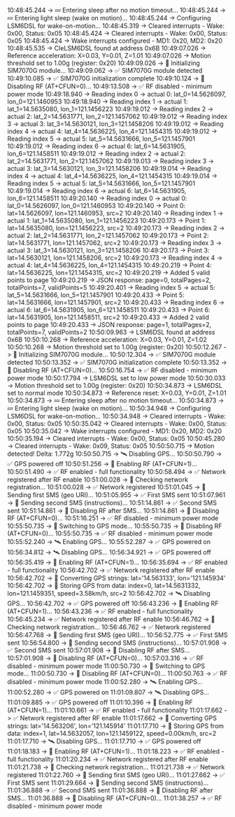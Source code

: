 10:48:45.244 -> 💤 Entering sleep after no motion timeout...
10:48:45.244 -> 💤 Entering light sleep (wake on motion)...
10:48:45.244 -> Configuring LSM6DSL for wake-on-motion...
10:48:45.319 -> Cleared interrupts - Wake: 0x00, Status: 0x05
10:48:45.424 -> Cleared interrupts - Wake: 0x00, Status: 0x05
10:48:45.424 -> Wake interrupts configured - MD1: 0x20, MD2: 0x20
10:48:45.535 -> CleLSM6DSL found at address 0x6B
10:49:07.026 -> Reference acceleration: X=0.03, Y=0.01, Z=1.01
10:49:07.026 -> Motion threshold set to 1.00g (register: 0x20)
10:49:09.026 -> 📡 Initializing SIM7070G module...
10:49:09.062 -> ✅ SIM7070G module detected
10:49:10.085 -> ✅ SIM7070G initialization complete
10:49:10.124 -> 📡 Disabling RF (AT+CFUN=0)...
10:49:13.508 -> ✅ RF disabled - minimum power mode
10:49:18.940 ->      Reading index 0 -> actual 0: lat_0=14.5626097, lon_0=121.1460953
10:49:18.940 ->      Reading index 1 -> actual 1: lat_1=14.5635080, lon_1=121.1456223
10:49:19.012 ->      Reading index 2 -> actual 2: lat_2=14.5631771, lon_2=121.1457062
10:49:19.012 ->      Reading index 3 -> actual 3: lat_3=14.5630121, lon_3=121.1458206
10:49:19.012 ->      Reading index 4 -> actual 4: lat_4=14.5636225, lon_4=121.1454315
10:49:19.012 ->      Reading index 5 -> actual 5: lat_5=14.5631666, lon_5=121.1457901
10:49:19.012 ->      Reading index 6 -> actual 6: lat_6=14.5631905, lon_6=121.1458511
10:49:19.012 ->      Reading index 2 -> actual 2: lat_2=14.5631771, lon_2=121.1457062
10:49:19.013 ->      Reading index 3 -> actual 3: lat_3=14.5630121, lon_3=121.1458206
10:49:19.014 ->      Reading index 4 -> actual 4: lat_4=14.5636225, lon_4=121.1454315
10:49:19.014 ->      Reading index 5 -> actual 5: lat_5=14.5631666, lon_5=121.1457901
10:49:19.014 ->      Reading index 6 -> actual 6: lat_6=14.5631905, lon_6=121.1458511
10:49:20.140 ->      Reading index 0 -> actual 0: lat_0=14.5626097, lon_0=121.1460953
10:49:20.140 ->    Point 0: lat=14.5626097, lon=121.1460953, src=2
10:49:20.140 ->      Reading index 1 -> actual 1: lat_1=14.5635080, lon_1=121.1456223
10:49:20.173 ->    Point 1: lat=14.5635080, lon=121.1456223, src=2
10:49:20.173 ->      Reading index 2 -> actual 2: lat_2=14.5631771, lon_2=121.1457062
10:49:20.173 ->    Point 2: lat=14.5631771, lon=121.1457062, src=2
10:49:20.173 ->      Reading index 3 -> actual 3: lat_3=14.5630121, lon_3=121.1458206
10:49:20.173 ->    Point 3: lat=14.5630121, lon=121.1458206, src=2
10:49:20.173 ->      Reading index 4 -> actual 4: lat_4=14.5636225, lon_4=121.1454315
10:49:20.219 ->    Point 4: lat=14.5636225, lon=121.1454315, src=2
10:49:20.219 ->    Added 5 valid points to page
10:49:20.219 ->    JSON response: page=0, totalPages=2, totalPoints=7, validPoints=5
10:49:20.401 ->      Reading index 5 -> actual 5: lat_5=14.5631666, lon_5=121.1457901
10:49:20.433 ->    Point 5: lat=14.5631666, lon=121.1457901, src=2
10:49:20.433 ->      Reading index 6 -> actual 6: lat_6=14.5631905, lon_6=121.1458511
10:49:20.433 ->    Point 6: lat=14.5631905, lon=121.1458511, src=2
10:49:20.433 ->    Added 2 valid points to page
10:49:20.433 ->    JSON response: page=1, totalPages=2, totalPoints=7, validPoints=2
10:50:09.963 -> LSM6DSL found at address 0x6B
10:50:10.268 -> Reference acceleration: X=0.03, Y=0.01, Z=1.02
10:50:10.268 -> Motion threshold set to 1.00g (register: 0x20)
10:50:12.267 -> 📡 Initializing SIM7070G module...
10:50:12.304 -> ✅ SIM7070G module detected
10:50:13.352 -> ✅ SIM7070G initialization complete
10:50:13.352 -> 📡 Disabling RF (AT+CFUN=0)...
10:50:16.754 -> ✅ RF disabled - minimum power mode
10:50:17.794 -> LSM6DSL set to low power mode
10:50:30.033 -> Motion threshold set to 1.00g (register: 0x20)
10:50:34.873 -> LSM6DSL set to normal mode
10:50:34.873 -> Reference reset: X=0.03, Y=0.01, Z=1.01
10:50:34.873 -> 💤 Entering sleep after no motion timeout...
10:50:34.873 -> 💤 Entering light sleep (wake on motion)...
10:50:34.948 -> Configuring LSM6DSL for wake-on-motion...
10:50:34.948 -> Cleared interrupts - Wake: 0x00, Status: 0x05
10:50:35.042 -> Cleared interrupts - Wake: 0x00, Status: 0x05
10:50:35.042 -> Wake interrupts configured - MD1: 0x20, MD2: 0x20
10:50:35.194 -> Cleared interrupts - Wake: 0x00, Status: 0x05
10:50:45.280 -> Cleared interrupts - Wake: 0x09, Status: 0x05
10:50:50.715 -> Motion detected! Delta: 1.772g
10:50:50.715 -> 🛰️ Disabling GPS...
10:50:50.790 -> ✅ GPS powered off
10:50:51.256 -> 📡 Enabling RF (AT+CFUN=1)...
10:50:51.490 -> ✅ RF enabled - full functionality
10:50:58.494 -> ✅ Network registered after RF enable
10:51:00.028 -> 📶 Checking network registration...
10:51:00.028 -> ✅ Network registered
10:51:01.045 -> 📱 Sending first SMS (geo URI)...
10:51:05.955 -> ✅ First SMS sent
10:51:07.961 -> 📱 Sending second SMS (instructions)...
10:51:14.861 -> ✅ Second SMS sent
10:51:14.861 -> 📡 Disabling RF after SMS...
10:51:14.861 -> 📡 Disabling RF (AT+CFUN=0)...
10:51:16.251 -> ✅ RF disabled - minimum power mode
10:55:50.735 -> 📡 Switching to GPS mode...
10:55:50.735 -> 📡 Disabling RF (AT+CFUN=0)...
10:55:50.735 -> ✅ RF disabled - minimum power mode
10:55:52.240 -> 🛰️ Enabling GPS...
10:55:52.287 -> ✅ GPS powered on
10:56:34.812 -> 🛰️ Disabling GPS...
10:56:34.921 -> ✅ GPS powered off
10:56:35.419 -> 📡 Enabling RF (AT+CFUN=1)...
10:56:35.694 -> ✅ RF enabled - full functionality
10:56:42.702 -> ✅ Network registered after RF enable
10:56:42.702 -> 📍 Converting GPS strings: lat='14.563133', lon='121.145934'
10:56:42.702 -> 📍 Storing GPS from data: index=0, lat=14.5631332, lon=121.1459351, speed=3.58km/h, src=2
10:56:42.702 -> 🛰️ Disabling GPS...
10:56:42.702 -> ✅ GPS powered off
10:56:43.236 -> 📡 Enabling RF (AT+CFUN=1)...
10:56:43.236 -> ✅ RF enabled - full functionality
10:56:45.234 -> ✅ Network registered after RF enable
10:56:46.762 -> 📶 Checking network registration...
10:56:46.762 -> ✅ Network registered
10:56:47.768 -> 📱 Sending first SMS (geo URI)...
10:56:52.775 -> ✅ First SMS sent
10:56:54.800 -> 📱 Sending second SMS (instructions)...
10:57:01.908 -> ✅ Second SMS sent
10:57:01.908 -> 📡 Disabling RF after SMS...
10:57:01.908 -> 📡 Disabling RF (AT+CFUN=0)...
10:57:03.316 -> ✅ RF disabled - minimum power mode
11:00:50.730 -> 📡 Switching to GPS mode...
11:00:50.730 -> 📡 Disabling RF (AT+CFUN=0)...
11:00:50.763 -> ✅ RF disabled - minimum power mode
11:00:52.280 -> 🛰️ Enabling GPS...
11:00:52.280 -> ✅ GPS powered on
11:01:09.807 -> 🛰️ Disabling GPS...
11:01:09.885 -> ✅ GPS powered off
11:01:10.396 -> 📡 Enabling RF (AT+CFUN=1)...
11:01:10.661 -> ✅ RF enabled - full functionality
11:01:17.662 -> ✅ Network registered after RF enable
11:01:17.662 -> 📍 Converting GPS strings: lat='14.563206', lon='121.145914'
11:01:17.710 -> 📍 Storing GPS from data: index=1, lat=14.5632057, lon=121.1459122, speed=0.00km/h, src=2
11:01:17.710 -> 🛰️ Disabling GPS...
11:01:17.710 -> ✅ GPS powered off
11:01:18.183 -> 📡 Enabling RF (AT+CFUN=1)...
11:01:18.223 -> ✅ RF enabled - full functionality
11:01:20.234 -> ✅ Network registered after RF enable
11:01:21.738 -> 📶 Checking network registration...
11:01:21.738 -> ✅ Network registered
11:01:22.760 -> 📱 Sending first SMS (geo URI)...
11:01:27.662 -> ✅ First SMS sent
11:01:29.664 -> 📱 Sending second SMS (instructions)...
11:01:36.888 -> ✅ Second SMS sent
11:01:36.888 -> 📡 Disabling RF after SMS...
11:01:36.888 -> 📡 Disabling RF (AT+CFUN=0)...
11:01:38.257 -> ✅ RF disabled - minimum power mode